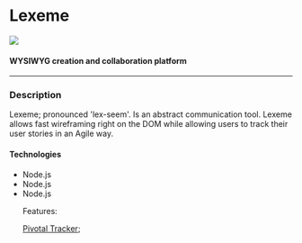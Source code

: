 <h1>Lexeme</h1>
<img src="http://www.jeremyroelfs.com/blog/wp-content/uploads/2016/04/Screen-Shot-2016-04-06-at-12.36.36-PM-e1459968008962.png">

<h4>WYSIWYG creation and collaboration platform</h4>
<hr/>
<h3>Description</h3>
<p>Lexeme; pronounced 'lex-seem'. Is an abstract communication tool. Lexeme allows fast wireframing right on the DOM while allowing users to track their user stories in an Agile way.

<h4>Technologies</h4>
<ul>
<li>Node.js</li>
<li>Node.js</li>
<li>Node.js</li>

Features:





[Pivotal Tracker](https://www.pivotaltracker.com/n/projects/1555243);
